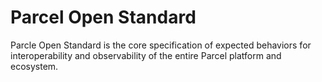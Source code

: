 # Parcel Open Standard

Parcle Open Standard is the core specification of expected behaviors for interoperability and observability of the entire Parcel platform and ecosystem.